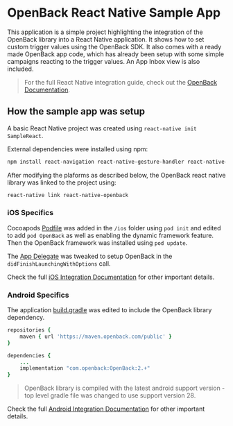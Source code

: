 # OpenBack React Native Sample App

This application is a simple project highlighting the integration of the OpenBack library into a React Native application. It shows how to set custom trigger values using the OpenBack SDK. It also comes with a ready made OpenBack app code, which has already been setup with some simple campaigns reacting to the trigger values. An App Inbox view is also included.

> For the full React Native integration guide, check out the [OpenBack Documentation](https://docs.openback.com/plugins/react).

## How the sample app was setup

A basic React Native project was created using `react-native init SampleReact`. 

External dependencies were installed using npm:

```bash
npm install react-navigation react-native-gesture-handler react-native-openback moment
```

After modifying the plaforms as described below, the OpenBack react native library was linked to the project using:

```bash
react-native link react-native-openback
```

### iOS Specifics

Cocoapods [Podfile](/ios/Podfile) was added in the `/ios` folder using `pod init` and edited to add `pod OpenBack` as well as enabling the dynamic framework feature. Then the OpenBack framework was installed using `pod update`.

The [App Delegate](/ios/SampleReact/AppDelegate.m) was tweaked to setup OpenBack in the `didFinishLaunchingWithOptions` call.

Check the full [iOS Integration Documentation](https://docs.openback.com/ios/integration) for other important details.

### Android Specifics

The application [build.gradle](/android/app/build.gradle) was edited to include the OpenBack library dependency.

```ruby
repositories {
    maven { url 'https://maven.openback.com/public' }
}

dependencies {
    ...
    implementation "com.openback:OpenBack:2.+"
}
```

> OpenBack library is compiled with the latest android support version - top level gradle file was changed to use support version 28.

Check the full [Android Integration Documentation](https://docs.openback.com/android/integration) for other important details.
